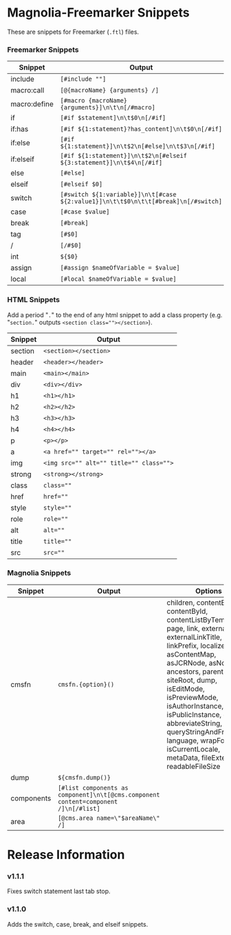 # Magnolia-Freemarker Snippets
These are snippets for Freemarker (`.ftl`) files. 

### Freemarker Snippets
Snippet     | Output                  
------------|-----------------
include     | `[#include ""]` 
macro:call  | `[@{macroName} {arguments} /]`
macro:define| `[#macro {macroName} {arguments}]\n\t\n[/#macro]`
if          | `[#if $statement]\n\t$0\n[/#if]`
if:has      | `[#if ${1:statement}?has_content]\n\t$0\n[/#if]`
if:else     | `[#if ${1:statement}]\n\t$2\n[#else]\n\t$3\n[/#if]`
if:elseif   | `[#if ${1:statement}]\n\t$2\n[#elseif ${3:statement}]\n\t$4\n[/#if]`
else        | `[#else]`
elseif      | `[#elseif $0]`
switch      | `[#switch ${1:variable}]\n\t[#case ${2:value1}]\n\t\t$0\n\t\t[#break]\n[/#switch]`
case        | `[#case $value]`
break       | `[#break]`
tag         | `[#$0]`
/           | `[/#$0]`
int         | `${$0}`
assign      | `[#assign $nameOfVariable = $value]`
local       | `[#local $nameOfVariable = $value]`


### HTML Snippets
Add a period "`.`" to the end of any html snippet to add a class property (e.g. "`section.`" outputs   `<section class=""></section>`).

Snippet     | Output                
------------|----------------
section     | `<section></section>`            
header      | `<header></header>`         
main        | `<main></main>`            
div         | `<div></div>`            
h1          | `<h1></h1>`
h2          | `<h2></h2>`
h3          | `<h3></h3>`
h4          | `<h4></h4>`
p           | `<p></p>`
a           | `<a href="" target="" rel=""></a>`
img         | `<img src="" alt="" title="" class="">`
strong      | `<strong></strong>`
class       | `class=""`
href        | `href=""`
style       | `style=""`
role        | `role=""`
alt         | `alt=""`
title       | `title=""`
src         | `src=""`


### Magnolia Snippets
Snippet     | Output          | Options        
------------|-----------------|------------------
cmsfn       | `cmsfn.{option}()`| children, contentByPath, contentById, contentListByTemplateId, page, link, externalLink, externalLinkTitle, linkPrefix, localizedLinks, asContentMap, asJCRNode, asNodeList, ancestors, parent, root, siteRoot, dump, isEditMode, isPreviewMode, isAuthorInstance, isPublicInstance, decode, abbreviateString, queryStringAndFragment, language, wrapForI18n, isCurrentLocale, metaData, fileExtension, readableFileSize            
dump        | `${cmsfn.dump()}`
components  | `[#list components as component]\n\t[@cms.component content=component /]\n[/#list]`
area        | `[@cms.area name=\"$areaName\" /]`


# Release Information

### v1.1.1
Fixes switch statement last tab stop.

### v1.1.0
Adds the switch, case, break, and elseif snippets.
